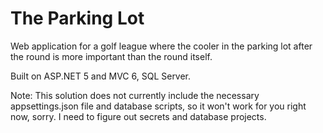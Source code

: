 # The Parking Lot
Web application for a golf league where the cooler in the parking lot after the round is more important than the round itself.

Built on ASP.NET 5 and MVC 6, SQL Server.

Note: This solution does not currently include the necessary appsettings.json file and database scripts, so it won't work for you right now, sorry. I need to figure out secrets and database projects.
